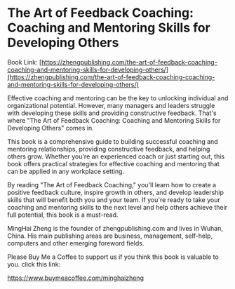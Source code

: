 # The Art of Feedback Coaching: Coaching and Mentoring Skills for Developing Others

Book Link: [https://zhengpublishing.com/the-art-of-feedback-coaching-coaching-and-mentoring-skills-for-developing-others/](https://zhengpublishing.com/the-art-of-feedback-coaching-coaching-and-mentoring-skills-for-developing-others/)

Effective coaching and mentoring can be the key to unlocking individual and organizational potential. However, many managers and leaders struggle with developing these skills and providing constructive feedback. That's where "The Art of Feedback Coaching: Coaching and Mentoring Skills for Developing Others" comes in.

This book is a comprehensive guide to building successful coaching and mentoring relationships, providing constructive feedback, and helping others grow. Whether you're an experienced coach or just starting out, this book offers practical strategies for effective coaching and mentoring that can be applied in any workplace setting.

By reading "The Art of Feedback Coaching," you'll learn how to create a positive feedback culture, inspire growth in others, and develop leadership skills that will benefit both you and your team. If you're ready to take your coaching and mentoring skills to the next level and help others achieve their full potential, this book is a must-read.

MingHai Zheng is the founder of zhengpublishing.com and lives in Wuhan, China. His main publishing areas are business, management, self-help, computers and other emerging foreword fields.

Please Buy Me a Coffee to support us if you think this book is valuable to you. click this link:

https://www.buymeacoffee.com/minghaizheng
